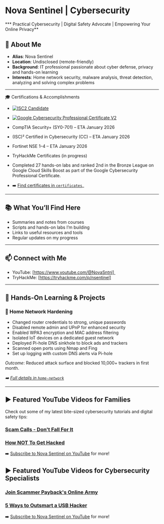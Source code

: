 # Nova Sentinel | Cybersecurity 

*** Practical Cybersecurity | Digital Safety Advocate | Empowering Your Online Privacy**

## 📜 About Me
- **Alias**: Nova Sentinel
- **Location**: Undisclosed (remote-friendly)
- **Background**: IT professional passionate about cyber defense, privacy and hands-on learning
- **Interests**: Home network security, malware analysis, threat detection, analyzing and solving complex problems

---

🎓 Certifications & Accomplishments
- [![ISC2 Candidate](https://images.credly.com/size/110x110/images/9180921d-4a13-429e-9357-6f9706a554f0/image.png)](https://www.credly.com/badges/3eaede4e-8241-48ea-ad62-400dacd77e2a/public_url)
- [![Google Cybersecurity Professional Certificate V2](https://images.credly.com/size/110x110/images/0bf0f2da-a699-4c82-82e2-56dcf1f2e1c7/image.png)](https://www.credly.com/badges/430435df-4a30-4e41-9ef2-4e6a530af2da/public_url)

- CompTIA Security+ (SY0-701) – ETA January 2026
- (ISC)² Certified in Cybersecurity (CC) – ETA January 2026
- Fortinet NSE 1–4 – ETA January 2026
- TryHackMe Certificates (in progress)
- Completed 27 hands-on labs and ranked 2nd in the Bronze League on Google Cloud Skills Boost as part of the Google Cybersecurity Professional Certificate.

- ➡️ [Find certificates in `certificates`](certificates)_

---


## 📚 What You’ll Find Here  

- Summaries and notes from courses  
- Scripts and hands-on labs I’m building  
- Links to useful resources and tools  
- Regular updates on my progress

---

## 📫 Connect with Me  

- YouTube: [https://www.youtube.com/@NovaSntnl] 
- TryHackMe: [https://tryhackme.com/p/nsentinel]

---

## 🧪 Hands-On Learning & Projects

### 🔐 Home Network Hardening
- Changed router credentials to strong, unique passwords
- Disabled remote admin and UPnP for enhanced security
- Enabled WPA3 encryption and MAC address filtering
- Isolated IoT devices on a dedicated guest network
- Deployed Pi-hole DNS sinkhole to block ads and trackers
- Scanned open ports using Nmap and Fing
- Set up logging with custom DNS alerts via Pi-hole

*Outcome*: Reduced attack surface and blocked 10,000+ trackers in first month.

_➡️ [Full details in `home-network`](home-network)_

---

## ▶️ Featured YouTube Videos for Families

Check out some of my latest bite-sized cybersecurity tutorials and digital safety tips:

### [Scam Calls - Don't Fall For It](https://www.youtube.com/shorts/zdvIaie7_4k)

### [How NOT To Get Hacked](https://www.youtube.com/shorts/jo1mJysPGkg)


➡️ [Subscribe to Nova Sentinel on YouTube](https://www.youtube.com/@NovaSntnl) for more!


## ▶️ Featured YouTube Videos for Cybersecurity Specialists

### [Join Scammer Payback's Online Army](https://www.youtube.com/shorts/QI59mAx6alA)

### [5 Ways to Outsmart a USB Hacker](https://www.youtube.com/shorts/mZGxuaeJhCQ)


➡️ [Subscribe to Nova Sentinel on YouTube](https://www.youtube.com/@NovaSntnl) for more!

